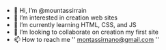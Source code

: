 - 👋 Hi, I’m @mountassirrain
- 👀 I’m interested in creation web sites
- 🌱 I’m currently learning HTML, CSS, and JS
- 💞️ I’m looking to collaborate on creation my first site
- 📫 How to reach me   '' montassirnano@gmail.com ''

<!---
mountassirrain/mountassirrain is a ✨ special ✨ repository because its `README.md` (this file) appears on your GitHub profile.
You can click the Preview link to take a look at your changes.
--->
